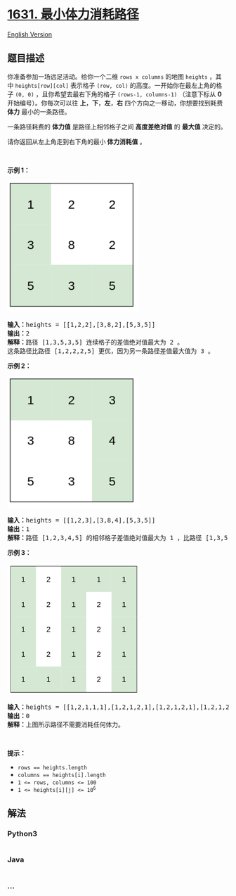 # [1631. 最小体力消耗路径](https://leetcode-cn.com/problems/path-with-minimum-effort)

[English Version](/solution/1600-1699/1631.Path%20With%20Minimum%20Effort/README_EN.md)

## 题目描述

<!-- 这里写题目描述 -->

<p>你准备参加一场远足活动。给你一个二维 <code>rows x columns</code> 的地图 <code>heights</code> ，其中 <code>heights[row][col]</code> 表示格子 <code>(row, col)</code> 的高度。一开始你在最左上角的格子 <code>(0, 0)</code> ，且你希望去最右下角的格子 <code>(rows-1, columns-1)</code> （注意下标从 <strong>0</strong> 开始编号）。你每次可以往 <strong>上</strong>，<strong>下</strong>，<strong>左</strong>，<strong>右</strong> 四个方向之一移动，你想要找到耗费 <strong>体力</strong> 最小的一条路径。</p>

<p>一条路径耗费的 <strong>体力值</strong> 是路径上相邻格子之间 <strong>高度差绝对值</strong> 的 <strong>最大值</strong> 决定的。</p>

<p>请你返回从左上角走到右下角的最小<strong> 体力消耗值</strong> 。</p>

<p> </p>

<p><strong>示例 1：</strong></p>

<p><img alt="" src="/solution/1600-1699/1631.Path With Minimum Effort/images/ex1.png" style="width: 300px; height: 300px;" /></p>

<pre>
<b>输入：</b>heights = [[1,2,2],[3,8,2],[5,3,5]]
<b>输出：</b>2
<b>解释：</b>路径 [1,3,5,3,5] 连续格子的差值绝对值最大为 2 。
这条路径比路径 [1,2,2,2,5] 更优，因为另一条路径差值最大值为 3 。
</pre>

<p><strong>示例 2：</strong></p>

<p><img alt="" src="/solution/1600-1699/1631.Path With Minimum Effort/images/ex2.png" style="width: 300px; height: 300px;" /></p>

<pre>
<b>输入：</b>heights = [[1,2,3],[3,8,4],[5,3,5]]
<b>输出：</b>1
<b>解释：</b>路径 [1,2,3,4,5] 的相邻格子差值绝对值最大为 1 ，比路径 [1,3,5,3,5] 更优。
</pre>

<p><strong>示例 3：</strong></p>
<img alt="" src="/solution/1600-1699/1631.Path With Minimum Effort/images/ex3.png" style="width: 300px; height: 300px;" />
<pre>
<b>输入：</b>heights = [[1,2,1,1,1],[1,2,1,2,1],[1,2,1,2,1],[1,2,1,2,1],[1,1,1,2,1]]
<b>输出：</b>0
<b>解释：</b>上图所示路径不需要消耗任何体力。
</pre>

<p> </p>

<p><strong>提示：</strong></p>

<ul>
	<li><code>rows == heights.length</code></li>
	<li><code>columns == heights[i].length</code></li>
	<li><code>1 <= rows, columns <= 100</code></li>
	<li><code>1 <= heights[i][j] <= 10<sup>6</sup></code></li>
</ul>


## 解法

<!-- 这里可写通用的实现逻辑 -->

<!-- tabs:start -->

### **Python3**

<!-- 这里可写当前语言的特殊实现逻辑 -->

```python

```

### **Java**

<!-- 这里可写当前语言的特殊实现逻辑 -->

```java

```

### **...**

```

```

<!-- tabs:end -->
